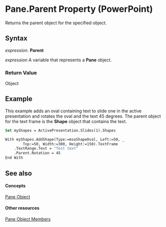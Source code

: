 
# Pane.Parent Property (PowerPoint)

Returns the parent object for the specified object.


## Syntax

 _expression_. **Parent**

 _expression_ A variable that represents a **Pane** object.


### Return Value

Object


## Example

This example adds an oval containing text to slide one in the active presentation and rotates the oval and the text 45 degrees. The parent object for the text frame is the  **Shape** object that contains the text.


```vb
Set myShapes = ActivePresentation.Slides(1).Shapes

With myShapes.AddShape(Type:=msoShapeOval, Left:=50, _
        Top:=50, Width:=300, Height:=150).TextFrame
    .TextRange.Text = "Test text"
    .Parent.Rotation = 45
End With
```


## See also


#### Concepts


[Pane Object](27862fd6-897d-893d-d5a8-b1e40b1b9d48.md)
#### Other resources


[Pane Object Members](d395cb24-e88f-5503-791b-83ecfaf10a7d.md)
